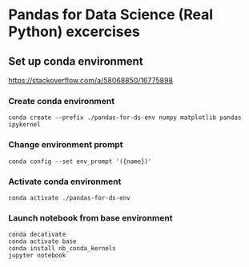 # Pandas for Data Science (Real Python) excercises

## Set up conda environment

https://stackoverflow.com/a/58068850/16775898

### Create conda environment

```shell
conda create --prefix ./pandas-for-ds-env numpy matplotlib pandas ipykernel
```

### Change environment prompt

```shell
conda config --set env_prompt '({name})'
```

### Activate conda environment

```shell
conda activate ./pandas-for-ds-env
```

### Launch notebook from base environment

```shell
conda decativate
conda activate base
conda install nb_conda_kernels
jupyter notebook
```

